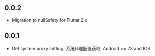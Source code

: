 ## 0.0.2

* Migration to nullSafety for Flutter 2.x


## 0.0.1

* Get system proxy setting. 系统代理配置获取, Android >= 23 and IOS
